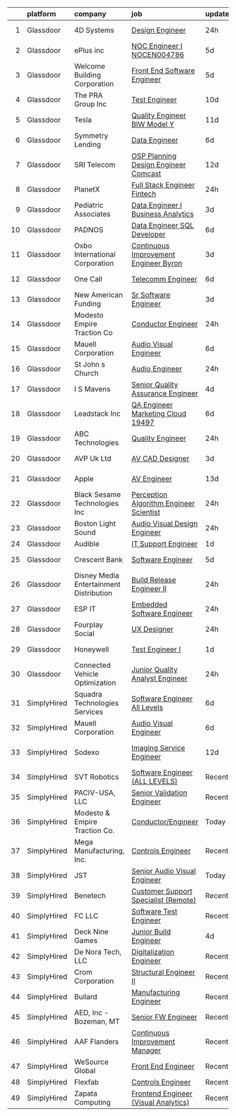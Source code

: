

|    | platform    | company                                   | job                                                                                                                                                                                                                                                                                                                                                                                                                                                                                                                                                                                                                                                                                                                                                                                                                                                                                                                                                                                                                                                                                                                                                                                                                                                                                                             | update_time   | location                   |
|---:|:------------|:------------------------------------------|:----------------------------------------------------------------------------------------------------------------------------------------------------------------------------------------------------------------------------------------------------------------------------------------------------------------------------------------------------------------------------------------------------------------------------------------------------------------------------------------------------------------------------------------------------------------------------------------------------------------------------------------------------------------------------------------------------------------------------------------------------------------------------------------------------------------------------------------------------------------------------------------------------------------------------------------------------------------------------------------------------------------------------------------------------------------------------------------------------------------------------------------------------------------------------------------------------------------------------------------------------------------------------------------------------------------|:--------------|:---------------------------|
|  1 | Glassdoor   | 4D Systems                                | [Design Engineer](https://www.glassdoor.com/partner/jobListing.htm?pos=118&ao=1110586&s=58&guid=00000183a1d86a05b1a7866e3479f0bd&src=GD_JOB_AD&t=SR&vt=w&cs=1_ee2a07a3&cb=1664867658663&jobListingId=1008181109048&cpc=4050D81B60456B41&jrtk=3-0-1gegtgqhnkuh7801-1gegtgqi7h4cs800-3db6283ea75ba5f8--6NYlbfkN0DbO3OekYMnEpw8pG2fQlkuBn1YSb4ELt4aobfkjPCW7z9nCOFJjo3GoEsVaqLJBvem0MsLjSM0MoajrUKy2RWfisKFiMO4DkZ3S36Jx4iZWOuY52nsHdNylTnk4JA4IqW9cSpBlSjvepMzke_sbltxui5l0S88u4PK8xEg0xqOHfQnTZYnORKtTItJM9Rmnjl-RdtZIXsdvLst4PZuzuNd88aWwr85zek8npg348lQDX5tz4PdilPyqFwPcrR_xd-m5_kDUgI8LLlG0J4pSCo3r4pjlHrQ4g9Gfhug14MQZHRE9gDzoX7utAp7L_VdOcXtvyTX1mvHZj0ot45UoWC6hr0hai_49JBlEasixyo68DChAfaTJqtqzQnxiO0PFSpbLBLrlRtvlt-02FskW_8xMKiEQHXcvxOLNd3ovcv6tST-DtX14tbl6NN-vf0ZXXuUSg4_D2Qu2hwNoXzMf9BBR3r6VimYr7F_ePXLS5zkpJ_Ow566mm4PWrdM3-RPC2b91TNnvMPRiTukubtDaw-0)                                                                                                                                                                                                                                                                                                                                                                                                                                           | 24h           | Rochester, MI              |
|  2 | Glassdoor   | ePlus inc                                 | [NOC Engineer I   NOCEN004786](https://www.glassdoor.com/partner/jobListing.htm?pos=116&ao=1110586&s=58&guid=00000183a1d86a05b1a7866e3479f0bd&src=GD_JOB_AD&t=SR&vt=w&ea=1&cs=1_9bdbcbc6&cb=1664867658663&jobListingId=1008167965619&cpc=6FC5BA77C9A4CD78&jrtk=3-0-1gegtgqhnkuh7801-1gegtgqi7h4cs800-110efdf84de694f6--6NYlbfkN0B4q5ZfxtiYuHthRCrlNTaH3IgnRrb9iipLWN6eJD-7mZ_ik5fnnuNKhefJl6Hd360psS6Q6nBkoHw3VJZRYyCS1mHjqb01MnkGbVIVIIGzCVQN65FQD8dqO1ZYIUusTbutvZDN2WCo_HryxOCrDGCg1PYyQtH4Z3Df6uZQ5yUJDcR-D-m87L04PEQ6_ZlSKmI2fHWPPKQHiWiJnV71EJ2Anz3zqrV1bklbtTc8ChlrwA-fHYBgI_O4kGQV8XfwHMAwAoKB2_Lxl-eavbx-Sc_tyw70NG28eaaQLDMJIPVgqbRTPMneCrq1-8WoxCGzySLpMmQxnwV9NDQAYVJbBvBcnQnhpt6n4ir1MlX6bbjYknliO7J9k7VIVT6c_mUAYPrHdbcuBAzvlZpnsz-LLhQM0W9zXA_bpp0JADPfgPkxSpgUcdvnv4HQt7RH5iYv3Gd8fIS2R-Z61Y-Ug8mH14-4qnp08Hd__jWB4Dlx0m5puB5_w99PYVSRMKXBY7tD5kh3-V7F3aSppqMfHAZCHHIzRE90nOesJlDbvwIV9qF2fA%3D%3D)                                                                                                                                                                                                                                                                                                                                                                                             | 5d            | Remote                     |
|  3 | Glassdoor   | Welcome Building Corporation              | [Front End Software Engineer](https://www.glassdoor.com/partner/jobListing.htm?pos=120&ao=1110586&s=58&guid=00000183a1d86a05b1a7866e3479f0bd&src=GD_JOB_AD&t=SR&vt=w&cs=1_ec45f7df&cb=1664867658663&jobListingId=1008168585838&cpc=E773D000C9BC26FA&jrtk=3-0-1gegtgqhnkuh7801-1gegtgqi7h4cs800-0a111b6a54b466d6--6NYlbfkN0ApxlPIM0J-yymj8rrc_xakazf3cG8natxCIucI_SWVcN0tNBq08lJ6ogNZw0h3djMK730giwVkq_IMD7awZP7-JYLFxX3p_JFhE-8pModmo46KePsWiNisEmw-haMV6zOfaMwXj-UnP8Dgj5dpqcgFRsTY8bJMLaCPCriX7Os-7RQXJlqyrqXdmSkW2YEG_-36MXiQFVgOhQQGVmBIRoMytNob6xDFl2ciz9d-1qS8Fmxov-9T6_4fYumPufmzgAYn3tIdLiHqR-cXTWKYDk1eug258k-EkOVrtQO4HUlDDEw6s5iUn1jV9axf6jkoipIEcTsiLw3Pv-6FgXLGBntQp2-PAmPGv47eWdlKr2WPo5XTOGUu_765tZn_WTBzQk5zz-N6s-kk3I4aSBkEDK_-529pPBmZoU8X_9cS0FnW_518lkZIWj-NKZ8RWC361-Fcc70XERThSrAQXT8wjiQA_QjRruunCRfi30CPw27Kv7XBJDb6mdkiYCQHrYivbMg%3D)                                                                                                                                                                                                                                                                                                                                                                                                                                                 | 5d            | New York, NY               |
|  4 | Glassdoor   | The PRA Group  Inc                        | [Test Engineer](https://www.glassdoor.com/partner/jobListing.htm?pos=109&ao=1110586&s=58&guid=00000183a1d86a05b1a7866e3479f0bd&src=GD_JOB_AD&t=SR&vt=w&ea=1&cs=1_6398f670&cb=1664867658662&jobListingId=1008158485570&cpc=217C45A42544DB93&jrtk=3-0-1gegtgqhnkuh7801-1gegtgqi7h4cs800-ee6416f792a99c8e--6NYlbfkN0BK9GXDcakwdiqmeo8o-2GvkYnmPkq7xevAHdeF_847qgq8H7zIJ73WYrdktWq8q1zfoQmTdAgQ-HcnQ3YyfDw_LVgSirm-QlcmMF6DyHu61FPlhrst9cpt4x50D6pq-6tGIvQ8WBStA3O3zr3uqFhbKypVIsSGplmUKpzedQSHpdWfy_B2A_wd67TQPVRtAAKuDMLloqduwl5tdUjMB6yL3tsTHtGmP2WID8F8tnjUkShdylXx9Yz2b4VnMbu5Meg8tHUwputlWM90hFJxU8or4K7l_cYBBgGecqZ1qmsX-WglsmroOwiQSC0Ac2Px9n51mdaPAKsEyXw8MESCDktsE06rfOpADSgrDr9QCfJnThxgaEa2mcDK3T4oD2P42RsHmzkVH_D7a3RmSn5l7hxH5_ONcpiXdC0xCh2ldTqhGEbMFp5a0F5tiFhawzrpQ__VAHRvVD1dY1fhNI7-Oz2isYER9R3RERQb4_xlp0F04kVJJ47p1pcb)                                                                                                                                                                                                                                                                                                                                                                                                                                                                        | 10d           | Bohemia, NY                |
|  5 | Glassdoor   | Tesla                                     | [Quality Engineer BIW Model Y](https://www.glassdoor.com/partner/jobListing.htm?pos=125&ao=1110586&s=58&guid=00000183a1d86a05b1a7866e3479f0bd&src=GD_JOB_AD&t=SR&vt=w&cs=1_1148f081&cb=1664867658664&jobListingId=1008157150971&cpc=F41FEAB56D215062&jrtk=3-0-1gegtgqhnkuh7801-1gegtgqi7h4cs800-7c49bb9be1e74e62--6NYlbfkN0BkX03mv_qGbDFMol2YHqLRvzzvm2LmpzMO_FcYL_FtJlnJTzsjtFTdelRG5HbGrIeCZP9oCSI6Ir9ziPhD6_e9DDjreKyp-2pRw0gbP3UY4TVFZgHbXocEGYk-7Q3E9DSRe367OiFTI6hJ925G0aVBszgLEawN8ByOzNQKUpTauYW448WOm31v4VTkv3Ke_rg6HqkPdUPMW8iDIx7_5STjSUSTjJ_3iM9MuA9DezWEUbe7XhG9sdkZ9BfMaSv1MmVlFMmFLvgLidcuLSo6aBP0jXhJB8cPh43saLH3v-eFnMhWJdPvWD9DYHSe5uPvaUBtT3KiYUFL98aysDovB_terRO0IYudy6cKIZd1LzZferNUhwwb3h2uCIjjtU30_i4GOnn7Qqk7hjZLCWeZcMLs0pRuWQBrGOf_f86nE57N3vnjeHZcBpkg1PSXNtXpg7utjR0N39XDx_AnmP-lDaNFjjFv6dDPqxeTgVjwtBzh5-kPeYfCdM18)                                                                                                                                                                                                                                                                                                                                                                                                                                                              | 11d           | Fremont, CA                |
|  6 | Glassdoor   | Symmetry Lending                          | [Data Engineer](https://www.glassdoor.com/partner/jobListing.htm?pos=108&ao=1110586&s=58&guid=00000183a1d86a05b1a7866e3479f0bd&src=GD_JOB_AD&t=SR&vt=w&ea=1&cs=1_cf364412&cb=1664867658662&jobListingId=1008165831646&cpc=5F655C736EBE388B&jrtk=3-0-1gegtgqhnkuh7801-1gegtgqi7h4cs800-d13b27d459ffb3c7--6NYlbfkN0DRJ8V8AXC91yPaijTLDOFou7iel6S8rKGvP0R1IG6EBeusV1vHQ7vfsrQXSa-6OfDl73OLqfkQ_1Cjo9rLmwZ0H_3Kb1uqq2qsVQM2U_TBnZ8-eD_3wsxMEAHC5zA57zav5z-H3fhw4hbtKpplPy_urdHJrHetpI_LuLDJ_lNRa0XomFMXRd9oo_rDFpdaNBjdVUfV8Eh9O3DHcNN-_XJOLuyenvToGCZz4NIPXIJ1Odq7C5hqByJCNX8dmfstfqIVdKfWYHo-qEoqDJu2erMa16e_-5KL6tSH0RCQLjmrZVjcHn3qVIJD6mD71f8voJ4TghfYnY3O_WYrsp14wOYqHfLMiCc4lYFkKlL-hsSVc9beHlJzifvpruGDkIiQ3auaVCi0mJBJtcjkl-k25PQMxiObXAHktRMEtXN4GLbeU_d7AVw6PMKaMG4T0WbPDegGUS5B06EacNPeAHwiiMzxNVS4GwF46cxhpkNq5-HHiCm4FdxgDUtXqEBK_I9J_rM9UEIYhWPCAA%3D%3D)                                                                                                                                                                                                                                                                                                                                                                                                                                            | 6d            | Anaheim, CA                |
|  7 | Glassdoor   | SRI Telecom                               | [OSP Planning   Design Engineer Comcast](https://www.glassdoor.com/partner/jobListing.htm?pos=128&ao=1110586&s=58&guid=00000183a1d86a05b1a7866e3479f0bd&src=GD_JOB_AD&t=SR&vt=w&ea=1&cs=1_fb4f2c9c&cb=1664867658664&jobListingId=1008154059889&cpc=1CBFC3E34E2A31FF&jrtk=3-0-1gegtgqhnkuh7801-1gegtgqi7h4cs800-95c0c0b2cb254bbb--6NYlbfkN0ASox8HY7fHhqRCv4hkUtVh8gjFDbM8jCSTur-O6PD715wUk0B0t4AHUJnDHRUPYkGst3LKMsmfDL74cYU6Tme9tyePNFwc41L4d76X2NWORP9BuJ0ckOqwTEoC3ipJPg2zt7dYuRKp7tIuYx6jl-lz_fC0YlBp0L-kpZHTtjAAseaveDRwmgWtG9buURLY1AHpRtPX-N_QCE2-UChfDBAVE92Vdus2AkW3JnZmVdzqS0AoEl_TZmLVZrJYJnvZbUKRYMFjFnIXjg5FkLqwWVe7U9N2chQ0Pl28qDVAMhn2lcRWUkc9CrVZkNXD4AP_EFfHm3I1OmCQ_0p64kJMAlkeNCRl1jiP0-5bDW87FlVnyU-uI5RwZVFHcLZPrdnaPr7aJ4dQwdn7P5X7zL5ZWNpXnivoG2aEoUGe1-aKCYloq-AT36_dF5-UIPfGcOwb3GceOasoSEXvBFNjJrRJ6G74ZreU3_eixP-tUWoU3T6DLQfDBea20yYPTji9Ca0z2T_4KOyJIh3T3KtkJ5d-XaE-zxxySdQQSrR-1TdLAD-cvlhtQ_nYKx1Jj0vaFgmWB_FHtDXoSkWmqSwUC0VJnfBcwj5RXh5dZ7EOJCEdLjzDNNcvpB6_fbt5)                                                                                                                                                                                                                                                                                                               | 12d           | Remote                     |
|  8 | Glassdoor   | PlanetX                                   | [Full Stack Engineer   Fintech](https://www.glassdoor.com/partner/jobListing.htm?pos=104&ao=1110586&s=58&guid=00000183a1d86a05b1a7866e3479f0bd&src=GD_JOB_AD&t=SR&vt=w&cs=1_0c783c8b&cb=1664867658660&jobListingId=1008181166714&cpc=8A48E7D5890B96AC&jrtk=3-0-1gegtgqhnkuh7801-1gegtgqi7h4cs800-503aa5fadfd67513--6NYlbfkN0Ao1sXqsfl_eKMvAUCHN22fcucLWVoEbECIQPomdFbHy3UcZu4X7Oo7MCBoUeceC1TGz8XFCrk1NfIbvCegi_nxe1WNsi4QZUxaB39O-sXWU4HmOto7iIPOwPag2jQJeQJ99dncMi7z3TatDlckXMW3-7mU919cTWrwEF7a5lVel6ZA7cXKzInrdX_y3lGGpeTuNWytsY5NHjWIz2886Ve46PuRo--yz29jgI8m40xQp2ym9eGzoDyTXcxd6ZpjofEIUlMN8hXhnsuxFJyMx0pxc7eGnHDxRSvn8JaV9kMHvkYoe04vuDj2U2RkJ0b5FOez2exsWcZ5zfky2gbfkQwEFnOniFh-tW1Umhx6VLwqlV76D_y45evHBxS6pSyye8fn54kcnWmC2N7MFx5SJ-vjdmgw5sMkMTtjC1reGffTNmdqsciEmmfZxxA0Y0jz467LjTbtCA9ECB-wwLdxRJKEse0oJf1YW080rQ5_NPmk22gJt6fN7VQ3ouhXQFsHnDU40FC2adSeMROjMJOskH8m)                                                                                                                                                                                                                                                                                                                                                                                                                             | 24h           | Remote                     |
|  9 | Glassdoor   | Pediatric Associates                      | [Data Engineer I  Business Analytics](https://www.glassdoor.com/partner/jobListing.htm?pos=112&ao=1110586&s=58&guid=00000183a1d86a05b1a7866e3479f0bd&src=GD_JOB_AD&t=SR&vt=w&cs=1_7d280489&cb=1664867658663&jobListingId=1008175263734&cpc=F4EED0218A761C36&jrtk=3-0-1gegtgqhnkuh7801-1gegtgqi7h4cs800-3cafbc133ae3e695--6NYlbfkN0DemAzEP9v8bu_pGidMGU8OExREO38xbIwIxTr4yWdaEfawvOr36wGETNMW89C1jDc4D4kJTGG8Fpb52OlYuK1PFbagpAW24WqztunZ0XKx-QkxD60J1OpRn2I_RBDuxhfjT30hS_ulCcOk3Y5Ij5bDvzOCFCaDu43fOA9OxE6k35Ziabv95EfALXdOCGM2lnhY1f0xWI9Ntr8JIbnY72KmGVRkctF2gQctYb6vsCS5S71NWkkPFQ4clqjngQE-gpIue3zCv287HxsLIbvAV2tI6lElXRe49enK4uQl-jnsMOBTlBOe61g5GR6WKjiA0BBIPdBUpPeIhkNWnN7C1Dzasf3IAcXnv3RDOVk5iZ0BGEVgv--SmPbZyk1HtdElFVIs5i7oDZThDmxXj2QBrwps6xUEULacD8UjIrSahHeUdKKdCCeuKDaX93iqTtd9rXpZMy2WR4zTeLNyBi2PsJ_bkw9yWSULYiaUNdcqHqO7qagTgqPFmtIwsG2K25U7XFP_M8VMHjuLtAuVAQEVAY7U5JrxwWRdEUY%3D)                                                                                                                                                                                                                                                                                                                                                                                                         | 3d            | Remote                     |
| 10 | Glassdoor   | PADNOS                                    | [Data Engineer   SQL Developer](https://www.glassdoor.com/partner/jobListing.htm?pos=117&ao=1110586&s=58&guid=00000183a1d86a05b1a7866e3479f0bd&src=GD_JOB_AD&t=SR&vt=w&ea=1&cs=1_69680829&cb=1664867658663&jobListingId=1008165847339&cpc=F5E96E35A1725171&jrtk=3-0-1gegtgqhnkuh7801-1gegtgqi7h4cs800-57ea3a10eadf8682--6NYlbfkN0AwAyjCj-06UitpOgtyEg8CfaYjiXMaQL7L7GLATu0PseuxBrUb0xSJi0zLrg9ndEXfBT8wc6wH2JcMsCwDQN2rNNY_aq9DbTi-IgJKJ8ZXhUKQvccl3iT59YPSGpl8QTqyi5fSfnloDQLSFXJiW2sXPVi9hm77enSLKXT49K1PoHBtx6qPn9PASZoEuOiR7OgkpMx-KyP_xi63AtKmZAuvCHR3XoMDH-MTA1mXUXxA1BdLO9_L0wKrcClp-yEj8feRnxiF0IhUve12KgrCv48tGdvrmHrqWEof-tiu2SxkNv8Qk_IIKV1eQuLZzgUkAL2O4lDpoScX8tfuL1EHuL08PO1bZ0on0uapUB7OrscIhDdJjZsKale0XLvRA5iF5VSei1WD1BsL-KPLsyGucB0oOwQd6v5cjwxr91IQRhRLlAIcv0qnT7Hqpl8-umIEUm75P5aXiGdhAWeP23Gt7LWy3QqaqmgAUwCqg4YgniZtykA81Q8ZAbaCt5jPjVa3BHrXZyzLKPxU-A%3D%3D)                                                                                                                                                                                                                                                                                                                                                                                                                            | 6d            | Grandville, MI             |
| 11 | Glassdoor   | Oxbo International Corporation            | [Continuous Improvement Engineer  Byron](https://www.glassdoor.com/partner/jobListing.htm?pos=126&ao=1110586&s=58&guid=00000183a1d86a05b1a7866e3479f0bd&src=GD_JOB_AD&t=SR&vt=w&ea=1&cs=1_250fcdd3&cb=1664867658664&jobListingId=1008173854403&cpc=42BEC95245890617&jrtk=3-0-1gegtgqhnkuh7801-1gegtgqi7h4cs800-36eee2f39be42404--6NYlbfkN0ABmHUdwQaONz_IGwQsv1AAewhrr4-2k-Y7nCH-c8nk1bLPBzRlQDaWtuUXwoJSFs9-4y-OAttfWjRqJjAf5U8vlCe6Y0LXIVVSLGONAM-EQxiHJYMy94hp4ZtnUicq4KAVpi2kp04-F-dW1J9xtffYDKTW-Jh-pTR4dYSD6O6-UcYy1ih-i69el4Jb4eTHPe4W-MXycwPc89dVoN1KUNNKfUm9Jc0nh9HC69bYAoXssUhGJYQi_HKp4dvlTAUqbMP9So7KwYG21CyldMlN3BeggvPLhmNrY69guf01NKSlHEtyPLYpBqrWHQpwZOGs7KHJy3PKfyhBU35iVEN5VoBfcD6IJs2NpMlUvssTdKH0mEorzfVmxVMRK57Y-clErqaQVTDH1OCG2z7u2OjTkVowykTHUGAMUsLo7XEE4KoTZYkcQe4AK3uR6Xof21PoxdIp-WhHAEgGf8PpftdUaFUaw_MCSLoPUG_tyiSJSJldzxtD7k65Fjy7TcDlDiGJWxXFGYS7aVpXoCfZevK8UM87_ki7k8FK-4c%3D)                                                                                                                                                                                                                                                                                                                                                                                                 | 3d            | Byron, NY                  |
| 12 | Glassdoor   | One Call                                  | [Telecomm Engineer](https://www.glassdoor.com/partner/jobListing.htm?pos=121&ao=1110586&s=58&guid=00000183a1d86a05b1a7866e3479f0bd&src=GD_JOB_AD&t=SR&vt=w&cs=1_8a7943a5&cb=1664867658663&jobListingId=1008165765086&cpc=F583A5AE0DDDFE3A&jrtk=3-0-1gegtgqhnkuh7801-1gegtgqi7h4cs800-2fda70773d15bc8c--6NYlbfkN0CoBNsftOR156psyhAEunD0li7bgaA5Un-R2_tTFIfXdsF7lIw2xKjhRCUN0oJ6COk706roqFOB9F_jCaMgNSVqP2eL4Pz3WL9N2uKVk_ew-EfxDtHyp99CjHellH05W9r5i1fIZQN2qpzDwlFD1Wn8unkemNHnclA8v7HpptldcCEGQ-RciRrg06_ZwFYpmOFgh1QuzLL__rlJI7IGbtSsTy7lVouM6bK-_hG1Jk9rh-PgzAltmmiyz0OomQkbGP4TftX5DSyNakVHl5JD2J4XXoLl2wvWxqEsgKvsDK_HWgd3erSloEbyCiBVI17iHoWgb7LGJwtb6KmNhU3tneHFVW3IWtAzvh6C1ftumKWlwlsg3mEdpiS9WvAi42WylQBjw2vxhSuZXsnVOmNI07wXowms6RPVtBiAISbabh9arDcea7BZQqhmdiuylFTqcYg1C0GXCr61QPJyHw50U4iJUseLSNazax4OsIl0Zp0TJPxAIFjkChbHqNHPDHZyLM0mqFCZk_5ZtNQcc4pSMI2xcruj11i96FA%3D)                                                                                                                                                                                                                                                                                                                                                                                                                           | 6d            | Jacksonville, FL           |
| 13 | Glassdoor   | New American Funding                      | [Sr  Software Engineer](https://www.glassdoor.com/partner/jobListing.htm?pos=122&ao=1110586&s=58&guid=00000183a1d86a05b1a7866e3479f0bd&src=GD_JOB_AD&t=SR&vt=w&ea=1&cs=1_7ec43971&cb=1664867658664&jobListingId=1008175178189&cpc=451933188B21919D&jrtk=3-0-1gegtgqhnkuh7801-1gegtgqi7h4cs800-5c3b2e636dd9d61b--6NYlbfkN0C2BFb7Ub2YUp4strrym9V3pWtjyRKtgHKt_kMzkewmGGJEved23y_kY-GSZp2akmMf1FIGQ0jYKCCDekTBLcQ5Rza0Pgb2gu7nldV_dM3f2nUnJntbqSv4Dd7vju46NYCfXVe5HXEZpic2cJsMLXF41ogDrZzVccdRXN4xe7XFl5SzxfklhSaZr-l-yrOQytIq3rYbRf5TgP81i-rMAwxcMVx7L716dXSSC9pMO1_ySXxGo6HYgOjQV24Y54qjrIxxAaUOve-VXNsp4jGRjY63ps2xXfMJac5x7UngwVn7caTRSlM-Tsf5kJFZ1lGaP7IFTF9hu0KyKoQ-92_4ayWkBkKxr4quWChpsWpYx5zBN_wp8SO0q5WSEcBwxQh0i76XbgwdWcH599j0w8N-N45eSDfaZKDO_b6T__Dh7KpeEX2hjkQXhTPEn4UVFifQBOc8WMrGUyN5--F0UQSTVcEiXHJlNM4vtwDDuNnxXZhsujg_U9SlX-c7fJ-imAGt8-wTc_VzM3XQ6g%3D%3D)                                                                                                                                                                                                                                                                                                                                                                                                                                    | 3d            | Remote                     |
| 14 | Glassdoor   | Modesto   Empire Traction Co              | [Conductor Engineer](https://www.glassdoor.com/partner/jobListing.htm?pos=107&ao=1110586&s=58&guid=00000183a1d86a05b1a7866e3479f0bd&src=GD_JOB_AD&t=SR&vt=w&cs=1_c206ca49&cb=1664867658662&jobListingId=1008181096854&cpc=21001CD36CB5FE0E&jrtk=3-0-1gegtgqhnkuh7801-1gegtgqi7h4cs800-bcd38feea8f7ddd4--6NYlbfkN0DukAwDndutArnS8OT3znlJ-TW2KpK_7rZjO0LfXc6UVNtkZyZN77C1g9Swb5r866AOzxO4zgz_ZUCLB-E4gvZcIedz4evsbGFv2cRF34jYxzlnf9k0zaOvjA081cejUShiW0H6bTOmurbNrRG-VeF6Xq-GxIEPlQWI6-m7kCNY62W_9IHzFa9FB05QNh3qBTZmqPbaq-DXh6yJwFyFTyDLePVE2b--0ctg7BitiiDdLFj_S1IuscpiK8CJ9HmL2H7Cmjj7xth8YKmA6-FN9ox3ovkbsXv7eFPtCjn3MWUMq6IdpdxIoDU5cd-UYXTbuznY_EaW_MV5Xmw8ZT7qQbSBrdJN3G6xy4AjdPEILwH01nJrNecp6meCiMkqE-EuuJmr--5wW39NkmZURQoMZxU6zDC8XDb6QIwo2ZuW4qBIW_Z56QipCyFEePvgOE3KbBnE_XTow3gfTDSzE-mKNzjqE7_Ni19CQPxEmCUdzaikAXkMPTAmQJnb7SdVyuwWy6viZWl2oSp6w_UhePh4XNus)                                                                                                                                                                                                                                                                                                                                                                                                                                        | 24h           | Modesto, CA                |
| 15 | Glassdoor   | Mauell Corporation                        | [Audio Visual Engineer](https://www.glassdoor.com/partner/jobListing.htm?pos=103&ao=1110586&s=58&guid=00000183a1d86a05b1a7866e3479f0bd&src=GD_JOB_AD&t=SR&vt=w&ea=1&cs=1_8c4b0927&cb=1664867658661&jobListingId=1008165060715&cpc=D1AB73242940E063&jrtk=3-0-1gegtgqhnkuh7801-1gegtgqi7h4cs800-ff12a6c9c8d532ec--6NYlbfkN0BxL-aBx2Ey5rgHb1m1PVePkAYmnkA-MmhK4OLhS9OlQSyvDjZOMY6ptNA4kzIDWbf0ztDAHvkk5rlagpbbpDA4j9Bq5-C3cRtBVxIj76aYNU7QR42Fo3BIQ19PLRrdpiGUVPrpS_PPyl8qC6BwpAmw24Xuu2NzVINcUwNA2OB6HvjUKef1N3RVNofUgUb7J2_RXYofoPgCyDOPcU7Lb4RlUu4tnH1PcxPg7zxzrlbt5jqBWRrlPpLdFvY1JYj_GG-s6LB6cPCqSb0Aa55btaZ33GWbLauXuyAthYwBoIXY16xF_tgeyHCIZpkuiFk9WZDrU_VKZcsnCYIFENKLomedLzn3bUyD6eVTG62Qti2lWrBtQDBr7f_tl8yg4xkEAFmG0QMct-laPDnG0hEben1FtC8Re9LvLrQXEw6qxRTRndc15MIza_kf2TuDw1uQJYTrFuaO2RgEjDps_DTijYCXPIfDBs9BpkqTPk0XRRPkl4KpK3bVmgn3nA8hhJ35HsiaJYct0rgsjA%3D%3D)                                                                                                                                                                                                                                                                                                                                                                                                                                    | 6d            | Remote                     |
| 16 | Glassdoor   | St  John s Church                         | [Audio Engineer](https://www.glassdoor.com/partner/jobListing.htm?pos=106&ao=1110586&s=58&guid=00000183a1d86a05b1a7866e3479f0bd&src=GD_JOB_AD&t=SR&vt=w&cs=1_2ea0c63f&cb=1664867658661&jobListingId=1008181303001&cpc=B570179B49F70162&jrtk=3-0-1gegtgqhnkuh7801-1gegtgqi7h4cs800-16c6bab9e9d08080--6NYlbfkN0BKgzQyzTF1Q9mOsR1amaS-juVGLjHt5Cdom-gEF9y-xQXLGdfif3v_znKH7gcZ9KBSpA5bCLZZT_-d5KE5afJUPlGtXakUD2ZFFVbl-aTK4MKdU7j59sd_5s7t1Mdeg2oMbAMCkFYYSjsoX0AowHTtGFoplBaT2PJigEpgcgPzGwNEHRodrFNp6Lheeu_i2Fvy0JYL5yLetnxKraP1Xo0ej8xvYAvZCKZ31L_6PwMIIgX8JiOqD2VPhJwp4sbGwKQPX_oai4QGFgaDu4Or9iuwM2s7pNkZS5QP0UVcxO3nU7b1CN3dEz9LIbQCn7S1Wx_AhLnFCW3BCdUc9w_r3bVEMftl6Betu5j0BkmHLEZV4WxzbGJk_AG0eCktxLs0uEKbNYN2ikIu3C4xPcb88QhnudXot1DhHWrgIXqBP2vG_2xB7fZk48OvKbSYETuZlUSPS7G506274u62PFCMviKidZxIonhbuEUV5YXktxi-x2vyoiv6LppiLgQYnuM2ZKna_RIK0itC8SBmJNTn1VD1)                                                                                                                                                                                                                                                                                                                                                                                                                                            | 24h           | Denver, CO                 |
| 17 | Glassdoor   | I S  Mavens                               | [Senior Quality Assurance Engineer](https://www.glassdoor.com/partner/jobListing.htm?pos=115&ao=1110586&s=58&guid=00000183a1d86a05b1a7866e3479f0bd&src=GD_JOB_AD&t=SR&vt=w&ea=1&cs=1_a39fa36f&cb=1664867658663&jobListingId=1008171090322&cpc=6FC5BA77C9A4CD78&jrtk=3-0-1gegtgqhnkuh7801-1gegtgqi7h4cs800-5c2b3610db5096ee--6NYlbfkN0Dgkbx629We8PhOYfXSewyI-gOLBujEaSwWVhPujhm4hUgMi5pbuAo4MaXmWfoHni-3BqzwDnL-QFex-GpC7FkDKQznKiSMHWegzzRWbFjP93_R0LOdvDR7S1f8ueXxiNATytc_f6EF9D3bNFYf61ETs212OvXVpRuTSxFmsMu_PEZvpF_zO1uNo4oonUKCuf0tXIgPDmme-hJn9lGCOOkDniNUBAGMZor-hNbigkG4YTa2xKNI7TZwXqi3MBi_cZzDt8shStHirHmV4AQ98w84P7fQLBE2lqdPz2PKiSD4Kxj9S9Z5_441-BebyqzBWEAaOrLcI8lAP14bg2E27mB4ftghrZ1q4RUw_yffyKu37iiQiLBPYsyj2AAWDjWj2rCgS2jfIeXj7pb4pbYahi2i7oJl-Vu8nKGpsA7gEWbRn_XY654FMHypqNcrRdDvO1Lpk-8QazBBFwAzhSXyHiqS-7SqYTA2_1l5Rz_SuUwmzK5WJ69Ty58moAPM8Xp52r7RUZJuiG06ER7pwXfH61IW)                                                                                                                                                                                                                                                                                                                                                                                                                    | 4d            | Remote                     |
| 18 | Glassdoor   | Leadstack Inc                             | [QA Engineer Marketing Cloud  19497](https://www.glassdoor.com/partner/jobListing.htm?pos=127&ao=1110586&s=58&guid=00000183a1d86a05b1a7866e3479f0bd&src=GD_JOB_AD&t=SR&vt=w&ea=1&cs=1_34bbb070&cb=1664867658664&jobListingId=1008165993092&cpc=9908D8D4413DBB8A&jrtk=3-0-1gegtgqhnkuh7801-1gegtgqi7h4cs800-a5e20b522a126e96--6NYlbfkN0AN1DXOJ3XjvJpsorCLbwBX67_Zmbno95PICvIB5GJH13XHFuyYrum6AmNcT9_RMPPv8bNtms74NnRqM9PmMkGPOycf8jw94EfYWa62toRCRk2nSES6xyoQGK8GnYQSFSDAaeF3gH2qIwjlPU1NfICdb09DmvYcJllB-Dlb5y7Zh9OkNzoc5m2Gv7ivrsxLhPPtoKxGftf480-m0SxUGXEb60s__DAlWNFGjq915gPq5VKIgG1Sf8aaXtpusEakc7sROrfQE2AO_GE5dbKZ_gXLPxmt6N8YRW1HzXE6izQSHxdc0TB98_Fv6fRaTMFq7LhGVpkP7P00YS_k_mWhzkVgm2tu3J1u219Sk6LuryWFfPFmwby46-W-PBwFH2JDsxQuCFcAwvYKEXQ4d6IPVd_lYC0Eaw5f03Fs2iI3fg4NgUSoD94GSN2Z3OnMbV5yh5qOz99eqH4WVT-xdme059QAfyTem6mAqtZCGHlf7UzXfyczuEhnoOj693xTKRvOeuxHB7o5n_FC7NFrdCGhPU3-)                                                                                                                                                                                                                                                                                                                                                                                                                   | 6d            | Remote                     |
| 19 | Glassdoor   | ABC Technologies                          | [Quality Engineer](https://www.glassdoor.com/partner/jobListing.htm?pos=101&ao=1110586&s=58&guid=00000183a1d86a05b1a7866e3479f0bd&src=GD_JOB_AD&t=SR&vt=w&cs=1_04661d60&cb=1664867658659&jobListingId=1008181733407&cpc=AC575CBC5C44B93A&jrtk=3-0-1gegtgqhnkuh7801-1gegtgqi7h4cs800-f6567e8b092563f5--6NYlbfkN0Dyql9H8otvVCf4o9ci7Go10120Y9pbr6bA0mF6UpCZZiuKMYhg-GJMonmd3j82u4qZIIk6gEcXNj5LrgB75ERXocp-iTuSx91wAvyVDvm5mg3xni5vINNN7hpakMR-892mJbtsNFTdlL5EUpbDTLE2OZC9y8s9LcB_-VPAW0PMnfpNm_2TGG0WQp2FF8YRL49PfH1yuz5oejj54NU7ZmlzFIcdlW9O1nDDa9px_HjsZllH-yXgrV1-hyUsSMhG76aBwaB_op6sMsM_VAdi68fJlfgt60USx70kQ7VcA9tyC2BVqvNoGELHqetVt155SNGRQVxe4KgY9Jp2RmVc6pVA592JB4mjKWBCfoDfQAEWw5G_VbHSBhWc-uwbBoeH_XsaUkaenrLOBUalMbbhBvQ-PKJ7QrLkUslQcezXf7Kii6rCs_PUhF08vDzotB2-yw3vrezK9lpFDCr1o1pdkUPJ6Idhw4A4srZo9CXwJq8ZhkRUxlZ2P4lSF6C0PiRSaa2xokqE8Y0914q5Pety4TSQarQP00mX9-gkUE8x3EIvOMMYn6zOHnDBmlMT6OnZba44tkzdTRGr_hpJojnqib6yfIl94CQ9YNqYokQKai0081S2zoH1CMnpgsl13lsXf6f2ghqjQuZCj63iRP10rHNesYWmTpsNvkglFkao6Nshm-BtZVRPCFXtZErRnIosdD8FFePryny7t6ANmV80aTAZoPMZUtwNlA4KQUGOfR_bg3FEZD9-4_5M)                                                                                                                                                                                                          | 24h           | Gallatin, TN               |
| 20 | Glassdoor   | AVP Uk Ltd                                | [AV CAD Designer](https://www.glassdoor.com/partner/jobListing.htm?pos=129&ao=1110586&s=58&guid=00000183a1d86a05b1a7866e3479f0bd&src=GD_JOB_AD&t=SR&vt=w&ea=1&cs=1_941c76bf&cb=1664867658664&jobListingId=1008173007558&cpc=B076152010A3B66C&jrtk=3-0-1gegtgqhnkuh7801-1gegtgqi7h4cs800-5f97c9f94f7f4db1--6NYlbfkN0BRv-Wc929RsrsSUem9Y6h8brrWFQ-iaB-Blp-pMy6VrcEQM6O4vSQyo6wkqqGAILjsuU26OlTajwT8Zt-5yn63Kw6kQNOSGHeIAokNRr4bfoaFrrQfjfDuOxhus2QZ46X2m62Ke2DWo9CUuYb13fZMUV9l_ooMnB6KtAGSrkNqa0sMG3HIp89Mw6Wzg26r_ejAe8k3fXJXRjsSl6zuhJJKtqY_qBMs5Zs3Trt2sXbC-HGtWCDL82w2SlXoqKVu8mS1Q_pXNJGatA1aygH-0nwryfm_RdXxlyyUXO22gdexksU_6fd1erzCMxS06H3oNcelVNQYCQhUpYxU_xDO-EpF67c_Eg1e_Jopfz5NdLUZc_sD9oVQY2tPKw9VOAROsszkOse_23m7qQGSVAmJCSZHUrESz91TTs3LG81e1BEWoO6miQDuGe5cFNxVpvKwUTAilt_b-F8ZbnZgmuW90IK72VAIWNVu9g8W547_NbZdVGUAn_35kjiBUfHTUvxM0mI%3D)                                                                                                                                                                                                                                                                                                                                                                                                                                                        | 3d            | New York, NY               |
| 21 | Glassdoor   | Apple                                     | [AV Engineer](https://www.glassdoor.com/partner/jobListing.htm?pos=110&ao=1110586&s=58&guid=00000183a1d86a05b1a7866e3479f0bd&src=GD_JOB_AD&t=SR&vt=w&cs=1_dfa05fb2&cb=1664867658662&jobListingId=1008150767244&cpc=AC285F3A3ECA6BB0&jrtk=3-0-1gegtgqhnkuh7801-1gegtgqi7h4cs800-e1692a7d8f00fd1e--6NYlbfkN0BvKrLyj5gPmtZO9T8euul8TCxuuKNOtzRJOomxnwSEodTz2Bc-sPZlFpP0h5lDivpsKhZgiwWMHz1yq7N3Ir_siJiNJRfjqDOlYR5RN38XE60qfUDpkfq_3XKdG35FhdiRZRof-Nrp2kjI0XgnhfWB0QlH1GDe2oSF8boTgjxdFjDRenOsxP1ipM-rZEKZWIWDPY1Nr7ObMDZhys6Y4kWQXZK7LMdYYmgBKh8PDOv2fjvnmlTZUyZjxUZ13bXwaszyGNPJFnrIrc6ud_DZWzr0YElKspdjO39MjDZnMdErxrkvnoWDJetMy373696ZymsVQr_5AeTpm-Ew4xYpYLanFj4Zxa5Hm-qd_RvuqQZLDLgWSg9ymc_GwhLJvveGivDKW7fcrrGUax3XlUiKnga1BilWa0vUGGUOmjf_-bDIrO8-wEKAOvGPb-foqZoOcgbkrywCo3CxQPifIU5_ljG0GIZargW806J7OTVOMYNbNNVYz1J9h-5ltR-gU-NboaqsA7s9Sul0vMmcvxnQTmE01zrcW-jIRcb4df5OUwxCCBOpATtG8aUOJPiiNzNwr6mCXaZIsINZdX50ICfZ7-Ad3f4KgpbqPkIRF-pQQJ9mHPFg_vPF0HExoLLxbFuHH_0cr3PhfXcEITtZyOmyhRZSU80lre6ItHZOfIb6I8GlQqfaV3BewyLiizVvk2kpXNtwBMWPRzYt8D7_LS-POnoFSzei7ab_H3pl-PZvzLBnSUyE1RIeefgNyb45NZROnV9p61KnvnNfgKyjQ37OTu4tto135XzY4lO4FnoarTN95Cqj_IMJg-SskSIhPdJl0k54H6aS8FeR2LH4yF9yfIOoSSIMq_99bZGpc_iob0omLc9j19iKh1SdHo9x15kTVIs4bb-jf-fhXspqli4FVUalpL3B7RhpWLEyghh-7udYiV3rA4WRB-2YduTO2_-R7Po%3D) | 13d           | New York, NY               |
| 22 | Glassdoor   | Black Sesame Technologies Inc             | [Perception Algorithm Engineer Scientist](https://www.glassdoor.com/partner/jobListing.htm?pos=105&ao=1110586&s=58&guid=00000183a1d86a05b1a7866e3479f0bd&src=GD_JOB_AD&t=SR&vt=w&cs=1_1d46f92b&cb=1664867658661&jobListingId=1008181193854&cpc=B576E40E3A51D23B&jrtk=3-0-1gegtgqhnkuh7801-1gegtgqi7h4cs800-c48d80cdc6fd690e--6NYlbfkN0C1y6JstYOqKQSjlTzRNpLqbqc-mamcipwBCr4Y7LMyivqJSsuwMZY2XYV4pxhCWUk-8WgiPOR-Lph0VOJs4o5LYKT7Xj6a_3z3PhtxE-zV6yBgSpvvmn4laDG6fQ-VSjr7fdcmfDK7wxJsM-wHMfjClhJMVLtk_ENq34gmpuT2llMz6aYodCx05txGDgsSQPqacT7OxmN1AjBiJOtRqF9qcGu3aj4NyiBX46JKLWn939pT8UEkVkq5ztnEuGF6BY8S-1ChW_YIqUEeWDSSUM1u1uRTjAXYN0lpYnaU6BrKt_EMtcz7lYdyVMlaTdszggogp7SLZ3Lf0lKUEJ_RRS2qZRjglVCk7UVvhqvYnadYJt6WtAqvE9bb_CQcy1-9iRoxmGHg7jlp1DFcdMd0Y-SOKl-QPVnpWeHSrWs4MU60_Wq-plaFRMrUX_ssUTLm1d7bdW-hvBdfuxsRYaToYn1pgFURCL2n_WDTcaiTKQNm_qxunRsnMemgLB7D1F4UrYEA6zVd17lZ8YhCdldVZl3l)                                                                                                                                                                                                                                                                                                                                                                                                                   | 24h           | San Jose, CA               |
| 23 | Glassdoor   | Boston Light   Sound                      | [Audio Visual Design Engineer](https://www.glassdoor.com/partner/jobListing.htm?pos=102&ao=1110586&s=58&guid=00000183a1d86a05b1a7866e3479f0bd&src=GD_JOB_AD&t=SR&vt=w&cs=1_1b5954d0&cb=1664867658660&jobListingId=1008180988865&cpc=52D3555E595CCC3C&jrtk=3-0-1gegtgqhnkuh7801-1gegtgqi7h4cs800-15ee994984a6cae8--6NYlbfkN0BKgzQyzTF1Q9mOsR1amaS-juVGLjHt5Cdom-gEF9y-xQXLGdfif3v_ZsQAKyJkaCnFwQYjxCDvaQSZRL9fa_se0GME94Re6UiFrtcYb-kxaem5vkW4HMESX25jJoyutJqL8ImJ7JgtKY6xKH_5hThNJOuDHXrYTknwf6d_CmDsONEF742r_dyteG-hXrpdikqnNpooIQbTO8pJlk9K_QojR2pWFzpvXjXZibw-0I9t74vW6_ewn6Jeg68ZAOMWQYtDZi0kNjpOgcZL3_EfiY_vccApajKIQo6fPkdQMpNVWbC8IOaFHXGtGgtK3ltdaY-QbNTlG8DoaMC5XCkaI4lWqxLxpctdAoHkzOBWz0gv4iHN1b4Vy8Iv6_BoL4VLyBXE_wbjPY_ayHmLSwjqaogm3Ayahybq32fZocxRA8qi5lU6zfZiV4hDupjXaauIin9C_XugccVT1-gAENQpp6ORKfmI-3gcRejdV2JXxyT1wwTeU7Uvha8eOSaqfYgZK1iLfovJTM-2t1dlLk3fd8bY)                                                                                                                                                                                                                                                                                                                                                                                                                              | 24h           | Brighton, MA               |
| 24 | Glassdoor   | Audible                                   | [IT Support Engineer](https://www.glassdoor.com/partner/jobListing.htm?pos=119&ao=1110586&s=58&guid=00000183a1d86a05b1a7866e3479f0bd&src=GD_JOB_AD&t=SR&vt=w&cs=1_748eece4&cb=1664867658663&jobListingId=1008179585310&cpc=9C2286EA3771AAF6&jrtk=3-0-1gegtgqhnkuh7801-1gegtgqi7h4cs800-69816abb24000001--6NYlbfkN0Bdd4o5uokT9skMYzkzH2dUVVc_sjS2wyLHOFjCY0bjoWlY3EBfcPTk1JugYgQlrlLqenNjqYVqVCgH2cPbkgdO2BcKaItJ5v1i4eVliMmxmVLDUeZHioJqaWg0Jd4XzWNDHAd9VshhMIu3d_R-vh6aeDsS0aJUH7QkljsLx6PVgQji2Oypa62HIXM15rKnux2I-X4zyUF0H2bdYlg2m5SPutkcg4pf52erOaDjG_cJnJQK7LnqAA76-IAnqmmQ68LmNFYtfMmiMEtmn8IuMPvw3I6aM8XJZDsCrTjzHjsEHZ1mJ1AbmdOhQKFOc_4eGtvzxc8x5dGSkP4pkcan3XjGtIJvSY6wtgkq_sM7AN6XMyTFS2hGkE_J1gx4gzItkFgQbY7vxV9tUYzgIA4-o0FlQciLjgKUEZIz694jKaoGyJidwYWNK505yyJJixeEAGmgXYxCx4YqXw%3D%3D)                                                                                                                                                                                                                                                                                                                                                                                                                                                                                                           | 1d            | Newark, NJ                 |
| 25 | Glassdoor   | Crescent Bank                             | [Software Engineer](https://www.glassdoor.com/partner/jobListing.htm?pos=124&ao=1110586&s=58&guid=00000183a1d86a05b1a7866e3479f0bd&src=GD_JOB_AD&t=SR&vt=w&ea=1&cs=1_2f187106&cb=1664867658664&jobListingId=1008168280684&cpc=1CBFC3E34E2A31FF&jrtk=3-0-1gegtgqhnkuh7801-1gegtgqi7h4cs800-d1e48971bc3ad460--6NYlbfkN0BRbFaIdT8efWeXnA80-6jUz6bCf_OXJWiLrKt7kfeWRCuBM77_80HCvrX8w84S75cYVIEmZVIl7inb9EeCPrfQqtSFDdilcDFlFBb7tOSXH11-G534dRgJNryws-7wP0y4QcWh50UcRNjvhpaxMTZLdlm9TSJPq0kibnyg_rpUs21QzRz_CBa2kBMmt4dtSWUKJo6wNw_5dHxtl0NCkUtWpM20H_ntipBeEQi80ycmSpFbqkxcRPFciTMrW2b7tXeQb0w-iZKsaj7HDB9nx4BmV9SMQr_uSkUP18MqhE_hpdYAAgQrbAyd8XNz6iUmgLKXYX_DboJRVRnnajDhSad_VBmGUp_buMCtHdqs1Tpi0exa2iqlvCZj5Ua0Gg7dBYOgLzArQ2rxearNnT-sY9HgbYUIaIMeizYSPZKf4t9uteWE3umhIlUUdmoITlYSa2Gf7wXYpwezOpMvqduQ2bxhzePpk8rlVfYzPqgd--S-GgBHmirFFwUGqu2PErRYi_xJwjg6VAyErHTLFmVQiIl8EiT1eKY9nTSONMRgEpuaHAhUhaHc1_e3qamDjFgLMxsvQbCsfhW07pwrEDNx0mVj)                                                                                                                                                                                                                                                                                                                                                                    | 5d            | Carrollton, TX             |
| 26 | Glassdoor   | Disney Media   Entertainment Distribution | [Build   Release Engineer II](https://www.glassdoor.com/partner/jobListing.htm?pos=113&ao=1110586&s=58&guid=00000183a1d86a05b1a7866e3479f0bd&src=GD_JOB_AD&t=SR&vt=w&cs=1_f1b20363&cb=1664867658663&jobListingId=1008180960752&cpc=D69957E0862862E0&jrtk=3-0-1gegtgqhnkuh7801-1gegtgqi7h4cs800-dc27abd1838fb41e--6NYlbfkN0DAFTyt7pbDCC2JPO79CSdi1dIb81yjczP5qsKcZIxgiYm3-7g-689UM0rgypL64cqZ5x19TSCoG3QwJ5etfpj5XoxzeSuWHSFGq2ekneQ6J4oGTxcfyHgrcKehE2rmHExnHXdOy0Y5qTk9itSLvKJ_0eBHta_YLvlmW3S2uz5WaB32e0eD5MI9R3VWhQWlMmowjcYOmh_N4gjICl-NLuLeiB1hIes1klWeuOcAINU4-hlhbIHioMWzYAr0ksTedKVl3Te18mzxcFPu-8-BpmZ5kLFZdstukZqc0qtE2fqt6K0FA6BIe8LTKmbbgrFIuBXkaUBYovbVujU-8kYuz1JDXKCBmC9L-R9SJ6cdfnfqVGH37ArncQhxMKvy41bDnky5eCiuF0G8gTOClGYSCv-ySHQFAq5NIuVROiDbfdqvII_IZTcjN7oainBm0_ccXeg%3D)                                                                                                                                                                                                                                                                                                                                                                                                                                                                                                                 | 24h           | Santa Monica, CA           |
| 27 | Glassdoor   | ESP IT                                    | [Embedded Software Engineer](https://www.glassdoor.com/partner/jobListing.htm?pos=130&ao=1110586&s=58&guid=00000183a1d86a05b1a7866e3479f0bd&src=GD_JOB_AD&t=SR&vt=w&cs=1_411329ae&cb=1664867658664&jobListingId=1008180832433&cpc=5C70DC7FEE0D01B1&jrtk=3-0-1gegtgqhnkuh7801-1gegtgqi7h4cs800-2b962993d1c8a463--6NYlbfkN0AARxRr_EUdOibJ9cfro25N2qhWWm4uJ3jiBN2q8G7T5P8WVrHsRMoMTnRJiJWyiSor3TTPOe6CjM1035r7QY1fTsGk_Hzn66hxVe3XJJwy1SmaZPT0RT82qoOcXK8A9MVJsSHZ0K1ljfyBNPIcyPpQyfp8MHd9tCgh18s8138-GjapbLnsuD1f7HaDb2fmmhy4liB9539eI4Oqb15gMRTxw2olgBi7YW_iB6N9-yQIxRZQeKoOhgfvzX1pMg5P7bmOKTssKZ8yP1ezR2cydsSQbuolDCRdVUlGBkp2UgLE7NsessE740EkncGgqsDfzImLsGJT5jatilQOgmaSRN-ciMErCtBvIeale9wiBZmEAlXY0X5b8f_cDvvpeXDNc-aD4EwjutCoznOj4WPOz-CJDeSQuVp5cQk3uDNNMXOCrrd6cKzDloDp08LgDour_1f9tSdfW_DK2FYf4FPUSB25TQljDHbnqV83QV_EsWlFye9kzSr9L-Den-peQklYKZcw9lnzCToL3IavLBCMZZI5_K1ua6PDBwE%3D)                                                                                                                                                                                                                                                                                                                                                                                                                  | 24h           | Minnesota                  |
| 28 | Glassdoor   | Fourplay Social                           | [UX Designer](https://www.glassdoor.com/partner/jobListing.htm?pos=111&ao=1110586&s=58&guid=00000183a1d86a05b1a7866e3479f0bd&src=GD_JOB_AD&t=SR&vt=w&cs=1_e523d485&cb=1664867658662&jobListingId=1008181037073&cpc=1120CD366D53BFD9&jrtk=3-0-1gegtgqhnkuh7801-1gegtgqi7h4cs800-3db3dfd962b0eb12--6NYlbfkN0BKgzQyzTF1Q9mOsR1amaS-juVGLjHt5Cdom-gEF9y-xQXLGdfif3v_ctjRrlTEAbi6cB-13qKNUKDn9hT6yQEz8oKAMECrepOza0dNLk9yJhKVby5MZ0y9_CwN1yjI_0HSy2jraH9OCikwixxpHHzZXPz6nbqWuOAN2xu1Q89dba8Z7KLOqAiEx3s8ea9UL8DZXWiYir5JgkoLetIN7Q13tTTXAmZ3Mxa-fpWcn5T_zB3CQFW-T749vikQ7EEDSBHdEzq_gdCXoMkH8pCvYn6SP19sf1tik7uO7wAJJFLxXfBxgNLz1qQvOVrc4P3UzPQJATWzxufOc8wYoOuE-XOb6KluhaVffEExxiDNYRdFGEEQSYD5IUqzCKh8yYkagwaraSrW1RjrHnbSaudi3qJRQmS8_aRYfW30w4r83zPJRlZkBBEgijCIKuWP7hn36JXdcP_fETJ5KSzvLBkJn9TDW7QKRJLhEytu9o1-_qC7GSArMvguhHZMi25uiX6fF58%3D)                                                                                                                                                                                                                                                                                                                                                                                                                                                                 | 24h           | Remote                     |
| 29 | Glassdoor   | Honeywell                                 | [Test Engineer I](https://www.glassdoor.com/partner/jobListing.htm?pos=114&ao=1110586&s=58&guid=00000183a1d86a05b1a7866e3479f0bd&src=GD_JOB_AD&t=SR&vt=w&cs=1_e812644b&cb=1664867658663&jobListingId=1008179561732&cpc=56C4EA4A1A191A49&jrtk=3-0-1gegtgqhnkuh7801-1gegtgqi7h4cs800-3e3484512575742c--6NYlbfkN0D7mV9_vFnjk21QnoJ10moDgGGNC7BTDwlY4dqsTBDxJhj77AN9ma5fTeWOZQ8gFKHmvcakNu3RBR9T_QbG19O8nJuIC14wDi5hbXkdUUtINHZDxxJy_93V5Y2heGf0pCxD4YjS1qlDcgS5vssol7yZDKLsqiT-L8Zq9-Lm936wqAL7bFecuVHGPji27R6oYcblWY5eEPmpY1I35ghTXXYzHmWUU31TCwxNlKBpHhlfL9nMszkSZsWVZaZS1GQhE7lDoQ8vm4RpjAu6ogeOhYHUzJWyGuCSkHCHAf9u50FpSbHIIUB9GxOfxln8FpmXJBw_oPXzDCgOpCc2o3b07umfayROMIqnqzuncbCrMfPvH3_IIC0MyQFePtcmqSG2UK7Ij76b1qxIiGloUzxvMXQJjCB_cyy_n4_5jDyBlZ8U_DRN1AiD_olo1OOb3x-QdXuW98rGWJXkAuhdjflLWf0OIMdbL6RD1VbLlH76H2GeyGOp5rCHO00KxhBnzfURGt94ZQnkqalHO8JzXAFlKkHaEUJJsECi4wGTnFmxcWQfrvNxw3HL70uceCmDq2_nTCIAfUVqTvZAksCz62H9zCwuxnCT5FUl4hG68G_m_wQ-OsW2EOpsXEKhztt9FEw7Fie2mPOFfb7zUYxvh6hYFQr4GGk9ou4S9KBbphJD_VTJXzFt5titdvn_pKD66g2cJ1kbuD8DD5FsNzi7mSkKmZ-J4bNf9UQPfEMktXzgRerhSg%3D%3D)                                                                                                                                                                                                               | 1d            | Palm Harbor, FL            |
| 30 | Glassdoor   | Connected Vehicle Optimization            | [Junior Quality Analyst Engineer](https://www.glassdoor.com/partner/jobListing.htm?pos=123&ao=1110586&s=58&guid=00000183a1d86a05b1a7866e3479f0bd&src=GD_JOB_AD&t=SR&vt=w&cs=1_c04985b3&cb=1664867658664&jobListingId=1008181703742&cpc=32EE424DE2B657EB&jrtk=3-0-1gegtgqhnkuh7801-1gegtgqi7h4cs800-dd917979255a816a--6NYlbfkN0Ceu8bPTsRcYJtRbMamrWmh9s_nl6AxEV72DKDoVQQPaOyZVRU0NlkH5HYQAJOWF4kODEITCVF6TTTqSqViEC6Pha5wafF6sVpG57SjqPvTGGrecmVVCP_j_SW2HCWxAzuRLqiyCwgk7L_oRMO7c6zwACubwgbQ17CTN5kzfbHT1R41llAtT9ldkSDC8sw1v_WordS1oH5XwS-GnTbFAzHQ5JzO4FObzEE-_xPOY80XIzUGtEZSMRrpKI3kCyS6UZrrtyEul-_1o41uBkvV1ii-MXJMEIM5LFwUwcXhAS9YxWAQwzCSuuGYIdpeL--rc6Lej-IqoG-ROrkt-KzKhckMnHXKS68dPgW1V8YuJcT8vB0lUAfyPd9EOdB5SgjLa_ChS-wjSM-6Ysc-CiIGRjxEdTgtelWskdEXQJa3Oc3Tu4DlzZB3pQmbfqPFlxywTw0Iswyqs6zYa8-pCWZOrUefe8JG2zsYZ5ivkvf77qvJOlIy0LejZaf2)                                                                                                                                                                                                                                                                                                                                                                                                                                                           | 24h           | Phoenix, AZ                |
| 31 | SimplyHired | Squadra Technologies Services             | [Software Engineer All Levels](https://www.simplyhired.com/job/ik09ef81NOhst0T9NAHj6epweADpGxPupaT4bnMSusd9UW5E88Ukpg?q=visual+engineer)                                                                                                                                                                                                                                                                                                                                                                                                                                                                                                                                                                                                                                                                                                                                                                                                                                                                                                                                                                                                                                                                                                                                                                        | 6d            | Remote                     |
| 32 | SimplyHired | Mauell Corporation                        | [Audio Visual Engineer](https://www.simplyhired.com/job/StjCiOWhZIj-nGAnO2cZi0xaYfBnPOKX7nWyTfQeoL3QD42r0z2e8A?q=visual+engineer)                                                                                                                                                                                                                                                                                                                                                                                                                                                                                                                                                                                                                                                                                                                                                                                                                                                                                                                                                                                                                                                                                                                                                                               | 6d            | Remote                     |
| 33 | SimplyHired | Sodexo                                    | [Imaging Service Engineer](https://www.simplyhired.com/job/K9v2cMamtLselH03eSMvUIxncgN5dsY14CnNK7yapu8FSNG_cAo-YQ?q=visual+engineer)                                                                                                                                                                                                                                                                                                                                                                                                                                                                                                                                                                                                                                                                                                                                                                                                                                                                                                                                                                                                                                                                                                                                                                            | 12d           | Charleston, WV +1 location |
| 34 | SimplyHired | SVT Robotics                              | [Software Engineer (ALL LEVELS)](https://www.simplyhired.com/job/uM2nWQGgoG87Gp7riPS9nkPtsCvsDPXXndKCgwk_WeJCtCj58zfbHQ?q=visual+engineer)                                                                                                                                                                                                                                                                                                                                                                                                                                                                                                                                                                                                                                                                                                                                                                                                                                                                                                                                                                                                                                                                                                                                                                      | Recently      | Norfolk, VA                |
| 35 | SimplyHired | PACIV-USA, LLC                            | [Senior Validation Engineer](https://www.simplyhired.com/job/mySio7mSfU3fLYNP59OjKQ9IgnTAo9CiacKIS2VT8UgElH7A5R1t3g?q=visual+engineer)                                                                                                                                                                                                                                                                                                                                                                                                                                                                                                                                                                                                                                                                                                                                                                                                                                                                                                                                                                                                                                                                                                                                                                          | Recently      | Concord, NC                |
| 36 | SimplyHired | Modesto & Empire Traction Co.             | [Conductor/Engineer](https://www.simplyhired.com/job/nO0vf4XSMN0hkv9HAuYx-Roh8kjSNYhJxqlBWyI0W6GyyRR9Y4BTbQ?q=visual+engineer)                                                                                                                                                                                                                                                                                                                                                                                                                                                                                                                                                                                                                                                                                                                                                                                                                                                                                                                                                                                                                                                                                                                                                                                  | Today         | Modesto, CA                |
| 37 | SimplyHired | Mega Manufacturing, Inc.                  | [Controls Engineer](https://www.simplyhired.com/job/A-PuLvSL_MSX4LQRH98oIWQQrXj2TQ7eGS_jFvpYgV-Fy8o4GRfiNw?q=visual+engineer)                                                                                                                                                                                                                                                                                                                                                                                                                                                                                                                                                                                                                                                                                                                                                                                                                                                                                                                                                                                                                                                                                                                                                                                   | Recently      | Rockford, IL               |
| 38 | SimplyHired | JST                                       | [Senior Audio Visual Engineer](https://www.simplyhired.com/job/JSjct2o4Z7AiuZ6ETYb0i_2--55POPoFBhU9tT6kBPTDRHviZDJyqQ?q=visual+engineer)                                                                                                                                                                                                                                                                                                                                                                                                                                                                                                                                                                                                                                                                                                                                                                                                                                                                                                                                                                                                                                                                                                                                                                        | Today         | Washington, DC             |
| 39 | SimplyHired | Benetech                                  | [Customer Support Specialist (Remote)](https://www.simplyhired.com/job/dnifouyn3gY6Qbbu8NxhJodpDLWMiaoxWVwtTUaMPsalE1vjK-yCbA?q=visual+engineer)                                                                                                                                                                                                                                                                                                                                                                                                                                                                                                                                                                                                                                                                                                                                                                                                                                                                                                                                                                                                                                                                                                                                                                | Recently      | Remote                     |
| 40 | SimplyHired | FC LLC                                    | [Software Test Engineer](https://www.simplyhired.com/job/wStHX-dipF_DlJfyd5vcROTfthvb0-qaqts5JjMPDe1IFac7vRUpzg?q=visual+engineer)                                                                                                                                                                                                                                                                                                                                                                                                                                                                                                                                                                                                                                                                                                                                                                                                                                                                                                                                                                                                                                                                                                                                                                              | Recently      | Hollywood, MD              |
| 41 | SimplyHired | Deck Nine Games                           | [Junior Build Engineer](https://www.simplyhired.com/job/Ve4aa4TRfEINpfcV6O_28UVITNPJigIiRfAIsG3IUQJquCGnJWv82A?q=visual+engineer)                                                                                                                                                                                                                                                                                                                                                                                                                                                                                                                                                                                                                                                                                                                                                                                                                                                                                                                                                                                                                                                                                                                                                                               | 4d            | Remote                     |
| 42 | SimplyHired | De Nora Tech, LLC                         | [Digitalization Engineer](https://www.simplyhired.com/job/W-YplaRwEKq5XFpzFNaja3VlzOzoW2I1Cvcx0JHWzsylzXfpez6QOw?q=visual+engineer)                                                                                                                                                                                                                                                                                                                                                                                                                                                                                                                                                                                                                                                                                                                                                                                                                                                                                                                                                                                                                                                                                                                                                                             | Recently      | Mentor, OH                 |
| 43 | SimplyHired | Crom Corporation                          | [Structural Engineer II](https://www.simplyhired.com/job/_BvelAkuqzHO1DrJ-URNUdGMF2adOr3MasrKEx9ql3PeqnHINbK_0A?q=visual+engineer)                                                                                                                                                                                                                                                                                                                                                                                                                                                                                                                                                                                                                                                                                                                                                                                                                                                                                                                                                                                                                                                                                                                                                                              | Recently      | Gainesville, FL            |
| 44 | SimplyHired | Bullard                                   | [Manufacturing Engineer](https://www.simplyhired.com/job/HA6LOzvvHyqR1qdolmF2J9YLLEYqCrt3305EyFYjD-Y31pLzZfaUaw?q=visual+engineer)                                                                                                                                                                                                                                                                                                                                                                                                                                                                                                                                                                                                                                                                                                                                                                                                                                                                                                                                                                                                                                                                                                                                                                              | Recently      | Lexington, KY              |
| 45 | SimplyHired | AED, Inc - Bozeman, MT                    | [Senior FW Engineer](https://www.simplyhired.com/job/zINmUZXgScoXXgS_gyiF3t60esMGL8VWIM8nJ8Kv2CvxPHXAK-fHew?q=visual+engineer)                                                                                                                                                                                                                                                                                                                                                                                                                                                                                                                                                                                                                                                                                                                                                                                                                                                                                                                                                                                                                                                                                                                                                                                  | Recently      | Bozeman, MT                |
| 46 | SimplyHired | AAF Flanders                              | [Continuous Improvement Manager](https://www.simplyhired.com/job/cqk671Fx0LC0JgvuUN2X3kg2aRRN1JVwh--BFnC8iAptbSminEgtTQ?q=visual+engineer)                                                                                                                                                                                                                                                                                                                                                                                                                                                                                                                                                                                                                                                                                                                                                                                                                                                                                                                                                                                                                                                                                                                                                                      | Recently      | Ardmore, OK                |
| 47 | SimplyHired | WeSource Global                           | [Front End Engineer](https://www.simplyhired.com/job/Oe6ZQCt2BCxcEqfmK8FM98l6YvNj7eLY4STrmmDChjHxM9kxf9NP8w?q=visual+engineer)                                                                                                                                                                                                                                                                                                                                                                                                                                                                                                                                                                                                                                                                                                                                                                                                                                                                                                                                                                                                                                                                                                                                                                                  | Recently      | Remote                     |
| 48 | SimplyHired | Flexfab                                   | [Controls Engineer](https://www.simplyhired.com/job/2gFI6opsyTVUh0gHOENnlRP6IrDRrC9oiciqVdP6V4S9ETuCV4aPtQ?q=visual+engineer)                                                                                                                                                                                                                                                                                                                                                                                                                                                                                                                                                                                                                                                                                                                                                                                                                                                                                                                                                                                                                                                                                                                                                                                   | Recently      | Hastings, MI               |
| 49 | SimplyHired | Zapata Computing                          | [Frontend Engineer (Visual Analytics)](https://www.simplyhired.com/job/wEbABt8pesOWofoAIl3GzWx2ozlqXkS880LpWwdXukI4UcfhG8iDYA?q=visual+engineer)                                                                                                                                                                                                                                                                                                                                                                                                                                                                                                                                                                                                                                                                                                                                                                                                                                                                                                                                                                                                                                                                                                                                                                | Recently      | Indianapolis, IN           |